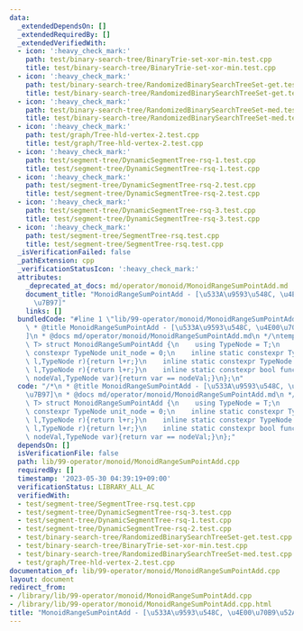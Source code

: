 ```yaml
---
data:
  _extendedDependsOn: []
  _extendedRequiredBy: []
  _extendedVerifiedWith:
  - icon: ':heavy_check_mark:'
    path: test/binary-search-tree/BinaryTrie-set-xor-min.test.cpp
    title: test/binary-search-tree/BinaryTrie-set-xor-min.test.cpp
  - icon: ':heavy_check_mark:'
    path: test/binary-search-tree/RandomizedBinarySearchTreeSet-get.test.cpp
    title: test/binary-search-tree/RandomizedBinarySearchTreeSet-get.test.cpp
  - icon: ':heavy_check_mark:'
    path: test/binary-search-tree/RandomizedBinarySearchTreeSet-med.test.cpp
    title: test/binary-search-tree/RandomizedBinarySearchTreeSet-med.test.cpp
  - icon: ':heavy_check_mark:'
    path: test/graph/Tree-hld-vertex-2.test.cpp
    title: test/graph/Tree-hld-vertex-2.test.cpp
  - icon: ':heavy_check_mark:'
    path: test/segment-tree/DynamicSegmentTree-rsq-1.test.cpp
    title: test/segment-tree/DynamicSegmentTree-rsq-1.test.cpp
  - icon: ':heavy_check_mark:'
    path: test/segment-tree/DynamicSegmentTree-rsq-2.test.cpp
    title: test/segment-tree/DynamicSegmentTree-rsq-2.test.cpp
  - icon: ':heavy_check_mark:'
    path: test/segment-tree/DynamicSegmentTree-rsq-3.test.cpp
    title: test/segment-tree/DynamicSegmentTree-rsq-3.test.cpp
  - icon: ':heavy_check_mark:'
    path: test/segment-tree/SegmentTree-rsq.test.cpp
    title: test/segment-tree/SegmentTree-rsq.test.cpp
  _isVerificationFailed: false
  _pathExtension: cpp
  _verificationStatusIcon: ':heavy_check_mark:'
  attributes:
    _deprecated_at_docs: md/operator/monoid/MonoidRangeSumPointAdd.md
    document_title: "MonoidRangeSumPointAdd - [\u533A\u9593\u548C, \u4E00\u70B9\u52A0\
      \u7B97]"
    links: []
  bundledCode: "#line 1 \"lib/99-operator/monoid/MonoidRangeSumPointAdd.cpp\"\n/*\n\
    \ * @title MonoidRangeSumPointAdd - [\u533A\u9593\u548C, \u4E00\u70B9\u52A0\u7B97\
    ]\n * @docs md/operator/monoid/MonoidRangeSumPointAdd.md\n */\ntemplate<class\
    \ T> struct MonoidRangeSumPointAdd {\n    using TypeNode = T;\n    inline static\
    \ constexpr TypeNode unit_node = 0;\n    inline static constexpr TypeNode func_fold(TypeNode\
    \ l,TypeNode r){return l+r;}\n    inline static constexpr TypeNode func_operate(TypeNode\
    \ l,TypeNode r){return l+r;}\n    inline static constexpr bool func_check(TypeNode\
    \ nodeVal,TypeNode var){return var == nodeVal;}\n};\n"
  code: "/*\n * @title MonoidRangeSumPointAdd - [\u533A\u9593\u548C, \u4E00\u70B9\u52A0\
    \u7B97]\n * @docs md/operator/monoid/MonoidRangeSumPointAdd.md\n */\ntemplate<class\
    \ T> struct MonoidRangeSumPointAdd {\n    using TypeNode = T;\n    inline static\
    \ constexpr TypeNode unit_node = 0;\n    inline static constexpr TypeNode func_fold(TypeNode\
    \ l,TypeNode r){return l+r;}\n    inline static constexpr TypeNode func_operate(TypeNode\
    \ l,TypeNode r){return l+r;}\n    inline static constexpr bool func_check(TypeNode\
    \ nodeVal,TypeNode var){return var == nodeVal;}\n};"
  dependsOn: []
  isVerificationFile: false
  path: lib/99-operator/monoid/MonoidRangeSumPointAdd.cpp
  requiredBy: []
  timestamp: '2023-05-30 04:39:19+09:00'
  verificationStatus: LIBRARY_ALL_AC
  verifiedWith:
  - test/segment-tree/SegmentTree-rsq.test.cpp
  - test/segment-tree/DynamicSegmentTree-rsq-3.test.cpp
  - test/segment-tree/DynamicSegmentTree-rsq-1.test.cpp
  - test/segment-tree/DynamicSegmentTree-rsq-2.test.cpp
  - test/binary-search-tree/RandomizedBinarySearchTreeSet-get.test.cpp
  - test/binary-search-tree/BinaryTrie-set-xor-min.test.cpp
  - test/binary-search-tree/RandomizedBinarySearchTreeSet-med.test.cpp
  - test/graph/Tree-hld-vertex-2.test.cpp
documentation_of: lib/99-operator/monoid/MonoidRangeSumPointAdd.cpp
layout: document
redirect_from:
- /library/lib/99-operator/monoid/MonoidRangeSumPointAdd.cpp
- /library/lib/99-operator/monoid/MonoidRangeSumPointAdd.cpp.html
title: "MonoidRangeSumPointAdd - [\u533A\u9593\u548C, \u4E00\u70B9\u52A0\u7B97]"
---
```

